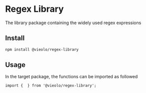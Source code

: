# Regex Library
The library package containing the widely used regex expressions

## Install

```bash
npm install @vieolo/regex-library
```

## Usage
In the target package, the functions can be imported as followed
```JS
import {  } from '@vieolo/regex-library';
```

